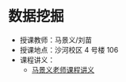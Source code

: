 # 数据挖掘

- 授课教师：马景义/刘苗
- 授课地点：沙河校区 4 号楼 106
- 课程讲义：
  - [马景义老师课程讲义](https://github.com/CUFESAM/Algorithm)

